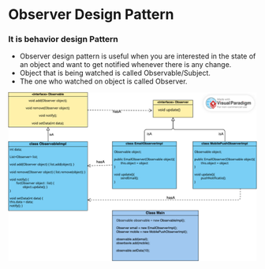 # Observer Design Pattern
### It is behavior design Pattern
- Observer design pattern is useful when you are interested in the state of an object and want to get notified whenever there is any change.
- Object that is being watched is called Observable/Subject.
- The one who watched on object is called Observer.

<img src="../../../resources/images/DesignPattern/ObserverDesignPattern/ObserverDesignPattern.png" alt="Alt text" title="Observer Design Pattern">